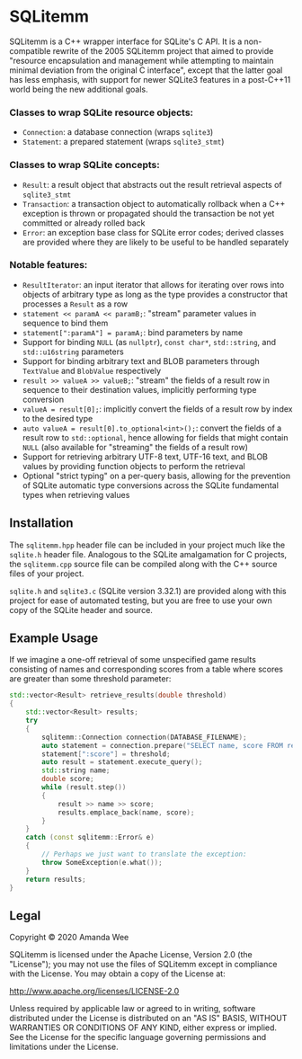 SQLitemm
========
SQLitemm is a C++ wrapper interface for SQLite's C API. It is a non-compatible rewrite of the 2005 SQLitemm project that aimed to provide "resource encapsulation and management while attempting to maintain minimal deviation from the original C interface", except that the latter goal has less emphasis, with support for newer SQLite3 features in a post-C++11 world being the new additional goals.

### Classes to wrap SQLite resource objects:
* `Connection`: a database connection (wraps `sqlite3`)
* `Statement`: a prepared statement (wraps `sqlite3_stmt`)

### Classes to wrap SQLite concepts:
* `Result`: a result object that abstracts out the result retrieval aspects of `sqlite3_stmt`
* `Transaction`: a transaction object to automatically rollback when a C++ exception is thrown or propagated should the transaction be not yet committed or already rolled back
* `Error`: an exception base class for SQLite error codes; derived classes are provided where they are likely to be useful to be handled separately

### Notable features:
* `ResultIterator`: an input iterator that allows for iterating over rows into objects of arbitrary type as long as the type provides a constructor that processes a `Result` as a row
* `statement << paramA << paramB;`: "stream" parameter values in sequence to bind them
* `statement[":paramA"] = paramA;`: bind parameters by name
* Support for binding `NULL` (as `nullptr`), `const char*`, `std::string`, and `std::u16string` parameters
* Support for binding arbitrary text and BLOB parameters through `TextValue` and `BlobValue` respectively
* `result >> valueA >> valueB;`: "stream" the fields of a result row in sequence to their destination values, implicitly performing type conversion
* `valueA = result[0];`: implicitly convert the fields of a result row by index to the desired type
* `auto valueA = result[0].to_optional<int>();`: convert the fields of a result row to `std::optional`, hence allowing for fields that might contain `NULL` (also available for "streaming" the fields of a result row)
* Support for retrieving arbitrary UTF-8 text, UTF-16 text, and BLOB values by providing function objects to perform the retrieval
* Optional "strict typing" on a per-query basis, allowing for the prevention of SQLite automatic type conversions across the SQLite fundamental types when retrieving values

Installation
------------
The `sqlitemm.hpp` header file can be included in your project much like the `sqlite.h` header file. Analogous to the SQLite amalgamation for C projects, the `sqlitemm.cpp` source file can be compiled along with the C++ source files of your project.

`sqlite.h` and `sqlite3.c` (SQLite version 3.32.1) are provided along with this project for ease of automated testing, but you are free to use your own copy of the SQLite header and source.

Example Usage
-------------
If we imagine a one-off retrieval of some unspecified game results consisting of names and corresponding scores from a table where scores are greater than some threshold parameter:
```C++
std::vector<Result> retrieve_results(double threshold)
{
    std::vector<Result> results;
    try
    {
        sqlitemm::Connection connection(DATABASE_FILENAME);
        auto statement = connection.prepare("SELECT name, score FROM result WHERE score > :score");
        statement[":score"] = threshold;
        auto result = statement.execute_query();
        std::string name;
        double score;
        while (result.step())
        {
            result >> name >> score;
            results.emplace_back(name, score);
        }
    }
    catch (const sqlitemm::Error& e)
    {
        // Perhaps we just want to translate the exception:
        throw SomeException(e.what());
    }
    return results;
}
```

Legal
-----
Copyright &copy; 2020 Amanda Wee

SQLitemm is licensed under the Apache License, Version 2.0 (the "License"); you may not use the files of SQLitemm except in compliance with the License. You may obtain a copy of the License at:

http://www.apache.org/licenses/LICENSE-2.0

Unless required by applicable law or agreed to in writing, software distributed under the License is distributed on an "AS IS" BASIS, WITHOUT WARRANTIES OR CONDITIONS OF ANY KIND, either express or implied. See the License for the specific language governing permissions and limitations under the License.
